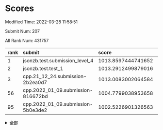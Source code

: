 # Scores

Modified Time: 2022-03-28 11:58:51

Submit Num: 207

All Rank Num: 431757

| rank |               submit               |       score        |       sigma        | pk_num |
| :--- | :--------------------------------- | :----------------- | :----------------- | :----- |
| 1    | jsonzb.test.submission_level_4     | 1013.8597444741652 | 0.8277611399851064 | 8345   |
| 2    | jsonzb.test.test_1                 | 1013.2912499879016 | 0.8308881132884787 | 8340   |
| 3    | cpp.21_12_24.submission-2b2ea0d7   | 1013.0083002064584 | 0.8027539943872792 | 8344   |
| 56   | cpp.2022_01_09.submission-816672bd | 1004.7799038953658 | 0.7261023237932652 | 8338   |
| 95   | cpp.2022_01_09.submission-5b0e3de2 | 1002.5226901326563 | 0.712873138043344  | 8341   |


<details>
<summary>全部</summary>

| rank |                 submit                 |       score        |       sigma        | pk_num |
| :--- | :------------------------------------- | :----------------- | :----------------- | :----- |
| 1    | jsonzb.test.submission_level_4         | 1013.8597444741652 | 0.8277611399851064 | 8345   |
| 2    | jsonzb.test.test_1                     | 1013.2912499879016 | 0.8308881132884787 | 8340   |
| 3    | cpp.21_12_24.submission-2b2ea0d7       | 1013.0083002064584 | 0.8027539943872792 | 8344   |
| 4    | gobigger.level_3.submission_level_3_33 | 1012.1697511503456 | 0.8028141877949234 | 8348   |
| 5    | gobigger.level_3.submission_level_3_19 | 1012.0512744116033 | 0.775254356363517  | 8340   |
| 6    | gobigger.level_3.submission_level_3_39 | 1011.563874213246  | 0.7642046457514332 | 8343   |
| 7    | gobigger.level_3.submission_level_3_1  | 1011.5140737936836 | 0.7711995908584638 | 8344   |
| 8    | gobigger.level_3.submission_level_3_40 | 1011.2093773035497 | 0.7562669690794289 | 8339   |
| 9    | gobigger.level_3.submission_level_3_43 | 1011.1841099175974 | 0.7471580506321136 | 8343   |
| 10   | gobigger.level_3.submission_level_3_17 | 1011.0766389124876 | 0.7529889177235861 | 8343   |
| 11   | gobigger.level_3.submission_level_3_22 | 1011.0687951322991 | 0.784823598960112  | 8345   |
| 12   | gobigger.level_3.submission_level_3_6  | 1011.0061462397746 | 0.7566265104745584 | 8343   |
| 13   | gobigger.level_3.submission_level_3_34 | 1010.9018662152918 | 0.7666842966684236 | 8345   |
| 14   | gobigger.level_3.submission_level_3_10 | 1010.8191471962261 | 0.742027226359641  | 8340   |
| 15   | gobigger.level_3.submission_level_3_25 | 1010.806426273346  | 0.7556919019342963 | 8344   |
| 16   | gobigger.level_3.submission_level_3_24 | 1010.7807184265657 | 0.7638156702375808 | 8344   |
| 17   | gobigger.level_3.submission_level_3_38 | 1010.699528360526  | 0.754592911088311  | 8347   |
| 18   | gobigger.level_3.submission_level_3_8  | 1010.5324576432507 | 0.7715807299686219 | 8334   |
| 19   | gobigger.level_3.submission_level_3_47 | 1010.527704654636  | 0.7620338376043897 | 8347   |
| 20   | gobigger.level_3.submission_level_3_21 | 1010.4525340420641 | 0.7770097852196645 | 8348   |
| 21   | gobigger.level_3.submission_level_3_11 | 1010.3705390361184 | 0.7538813072749533 | 8340   |
| 22   | gobigger.level_3.submission_level_3_44 | 1010.3406052158168 | 0.7540134985947995 | 8346   |
| 23   | gobigger.level_3.submission_level_3_48 | 1010.3267755125265 | 0.7621439984016632 | 8342   |
| 24   | gobigger.level_3.submission_level_3_0  | 1010.2878820903541 | 0.7609721735205331 | 8345   |
| 25   | gobigger.level_3.submission_level_3_49 | 1010.2607631518053 | 0.7653248210585072 | 8341   |
| 26   | gobigger.level_3.submission_level_3_15 | 1010.1921411386669 | 0.7618718470477845 | 8347   |
| 27   | gobigger.level_3.submission_level_3_27 | 1010.1571772615658 | 0.7585459713745304 | 8344   |
| 28   | gobigger.level_3.submission_level_3_7  | 1010.119746769291  | 0.7395849324815744 | 8343   |
| 29   | gobigger.level_3.submission_level_3_5  | 1010.0608247744881 | 0.7701857716177345 | 8347   |
| 30   | gobigger.level_3.submission_level_3_31 | 1010.0368680627066 | 0.7666527270756794 | 8342   |
| 31   | gobigger.level_3.submission_level_3_16 | 1009.9501397470383 | 0.7747683293733593 | 8351   |
| 32   | gobigger.level_3.submission_level_3_41 | 1009.9359667059412 | 0.7624742663087716 | 8343   |
| 33   | gobigger.level_3.submission_level_3_13 | 1009.9216279547478 | 0.7754746634994856 | 8341   |
| 34   | gobigger.level_3.submission_level_3_2  | 1009.9194674662426 | 0.7657889977839233 | 8342   |
| 35   | gobigger.level_3.submission_level_3_46 | 1009.8998463415372 | 0.7646908233425052 | 8342   |
| 36   | gobigger.level_3.submission_level_3_32 | 1009.8520887373729 | 0.7656471659465217 | 8339   |
| 37   | gobigger.level_3.submission_level_3_9  | 1009.8057267260016 | 0.7747515690877449 | 8342   |
| 38   | gobigger.level_3.submission_level_3_12 | 1009.7482358735391 | 0.7429266747920927 | 8347   |
| 39   | gobigger.level_3.submission_level_3_45 | 1009.7306267032386 | 0.7560723627329925 | 8337   |
| 40   | gobigger.level_3.submission_level_3_4  | 1009.7199408100557 | 0.7574671698310008 | 8338   |
| 41   | gobigger.level_3.submission_level_3_14 | 1009.7034826727631 | 0.7550270141604148 | 8343   |
| 42   | gobigger.level_3.submission_level_3_29 | 1009.5779670000309 | 0.7603420501117321 | 8347   |
| 43   | gobigger.level_3.submission_level_3_30 | 1009.5509178095025 | 0.7577158614807724 | 8344   |
| 44   | gobigger.level_3.submission_level_3_28 | 1009.4487734820714 | 0.7364730628412757 | 8343   |
| 45   | gobigger.level_3.submission_level_3_20 | 1009.3472412663843 | 0.7502200435574646 | 8347   |
| 46   | gobigger.level_3.submission_level_3_36 | 1009.033998483029  | 0.7459996765017912 | 8342   |
| 47   | gobigger.level_3.submission_level_3_23 | 1009.010892725611  | 0.7365143060473722 | 8344   |
| 48   | gobigger.level_3.submission_level_3_3  | 1008.9812226577848 | 0.7388294764719878 | 8345   |
| 49   | gobigger.level_3.submission_level_3_35 | 1008.9705186425037 | 0.7409275074933052 | 8340   |
| 50   | gobigger.level_3.submission_level_3_37 | 1008.8222340546843 | 0.7571695841382202 | 8342   |
| 51   | gobigger.level_3.submission_level_3_42 | 1008.3702663078662 | 0.7447357716461747 | 8337   |
| 52   | gobigger.level_3.submission_level_3_18 | 1008.1594616105979 | 0.7405322004657785 | 8349   |
| 53   | gobigger.level_3.submission_level_3_26 | 1008.1012078416214 | 0.7396756497041742 | 8344   |
| 54   | gobigger.level_1.submission_level_1_8  | 1004.9875993498273 | 0.7222933789351056 | 8346   |
| 55   | gobigger.level_1.submission_level_1_23 | 1004.9189745289234 | 0.718357367906165  | 8342   |
| 56   | cpp.2022_01_09.submission-816672bd     | 1004.7799038953658 | 0.7261023237932652 | 8338   |
| 57   | gobigger.level_1.submission_level_1_27 | 1004.5967696430681 | 0.7187331481404808 | 8341   |
| 58   | gobigger.level_1.submission_level_1_28 | 1004.2814517051506 | 0.7160464522055845 | 8341   |
| 59   | gobigger.level_1.submission_level_1_36 | 1004.2505673982612 | 0.7125419255844795 | 8343   |
| 60   | gobigger.level_1.submission_level_1_1  | 1004.1944233083857 | 0.7076946752395381 | 8339   |
| 61   | gobigger.level_1.submission_level_1_45 | 1004.1866905017887 | 0.7148203295599712 | 8339   |
| 62   | gobigger.level_1.submission_level_1_33 | 1004.1435468799987 | 0.7153960716137754 | 8340   |
| 63   | gobigger.level_1.submission_level_1_4  | 1003.919387683167  | 0.7225677902517647 | 8342   |
| 64   | gobigger.level_1.submission_level_1_25 | 1003.7837812807134 | 0.713990959631477  | 8350   |
| 65   | gobigger.level_1.submission_level_1_37 | 1003.7772559366883 | 0.7081756441766976 | 8350   |
| 66   | gobigger.level_1.submission_level_1_20 | 1003.5942215232435 | 0.7202577799579144 | 8343   |
| 67   | gobigger.level_1.submission_level_1_2  | 1003.5689057893231 | 0.7277869453444902 | 8343   |
| 68   | gobigger.level_1.submission_level_1_41 | 1003.5160310693177 | 0.7194833370905971 | 8344   |
| 69   | gobigger.level_1.submission_level_1_6  | 1003.4962194196344 | 0.7142845153943297 | 8340   |
| 70   | gobigger.level_1.submission_level_1_32 | 1003.4850463713153 | 0.7122043344352246 | 8336   |
| 71   | gobigger.level_1.submission_level_1_17 | 1003.4616439876883 | 0.7337567524960198 | 8345   |
| 72   | gobigger.level_1.submission_level_1_24 | 1003.4529930780336 | 0.7078691530603903 | 8347   |
| 73   | gobigger.level_1.submission_level_1_47 | 1003.446144274715  | 0.7187642543409113 | 8345   |
| 74   | gobigger.level_1.submission_level_1_22 | 1003.4221585907101 | 0.7106152334988974 | 8347   |
| 75   | gobigger.level_1.submission_level_1_38 | 1003.4083994627571 | 0.7127314011798136 | 8342   |
| 76   | gobigger.level_1.submission_level_1_44 | 1003.3582951541878 | 0.7210674804170407 | 8343   |
| 77   | gobigger.level_1.submission_level_1_29 | 1003.3487314425474 | 0.718784192506789  | 8343   |
| 78   | gobigger.level_1.submission_level_1_48 | 1003.2582299639078 | 0.7063627404154924 | 8343   |
| 79   | gobigger.level_1.submission_level_1_11 | 1003.2568810985138 | 0.7120963600242094 | 8341   |
| 80   | gobigger.level_1.submission_level_1_46 | 1003.2475962026746 | 0.7278394194827766 | 8343   |
| 81   | gobigger.level_1.submission_level_1_5  | 1003.2364128262705 | 0.71303095625508   | 8343   |
| 82   | gobigger.level_1.submission_level_1_34 | 1003.0879038840521 | 0.7202879209841012 | 8348   |
| 83   | gobigger.level_1.submission_level_1_26 | 1003.0851779688381 | 0.721963496594039  | 8346   |
| 84   | gobigger.level_1.submission_level_1_3  | 1003.0425120322188 | 0.7049839483306284 | 8343   |
| 85   | gobigger.level_1.submission_level_1_0  | 1003.0210766243457 | 0.7109992070949697 | 8342   |
| 86   | gobigger.level_1.submission_level_1_12 | 1003.0034419070317 | 0.7201062888892394 | 8343   |
| 87   | gobigger.level_1.submission_level_1_16 | 1002.9745957881116 | 0.7163896253181286 | 8348   |
| 88   | gobigger.level_1.submission_level_1_42 | 1002.9737102031611 | 0.7237580720054005 | 8342   |
| 89   | gobigger.level_1.submission_level_1_14 | 1002.9486863901726 | 0.7126493425453675 | 8347   |
| 90   | gobigger.level_1.submission_level_1_35 | 1002.9252050675061 | 0.7165993636378113 | 8342   |
| 91   | gobigger.level_1.submission_level_1_31 | 1002.7429439620273 | 0.7168709785477249 | 8345   |
| 92   | gobigger.level_1.submission_level_1_30 | 1002.699968976573  | 0.71654924267171   | 8344   |
| 93   | gobigger.level_1.submission_level_1_49 | 1002.6463403338546 | 0.705271479747024  | 8342   |
| 94   | gobigger.level_1.submission_level_1_43 | 1002.5800045704875 | 0.7187562926619881 | 8344   |
| 95   | cpp.2022_01_09.submission-5b0e3de2     | 1002.5226901326563 | 0.712873138043344  | 8341   |
| 96   | gobigger.level_1.submission_level_1_13 | 1002.4778023444109 | 0.7234688818642812 | 8343   |
| 97   | gobigger.level_1.submission_level_1_9  | 1002.4304280047513 | 0.703050089269328  | 8341   |
| 98   | gobigger.level_1.submission_level_1_39 | 1002.3577620786226 | 0.7173238514883599 | 8344   |
| 99   | gobigger.level_1.submission_level_1_21 | 1002.1827892538495 | 0.718778255437372  | 8345   |
| 100  | gobigger.level_1.submission_level_1_10 | 1002.1627493467694 | 0.718338194879147  | 8344   |
| 101  | gobigger.level_1.submission_level_1_18 | 1002.1513228189717 | 0.7103491991508085 | 8337   |
| 102  | gobigger.level_1.submission_level_1_7  | 1002.0802701188936 | 0.7305121979999406 | 8343   |
| 103  | gobigger.level_1.submission_level_1_15 | 1002.0246586442461 | 0.7124379135515221 | 8343   |
| 104  | gobigger.level_1.submission_level_1_40 | 1001.3225787283709 | 0.7054089162920094 | 8349   |
| 105  | gobigger.level_1.submission_level_1_19 | 1001.2811658958547 | 0.7077776046648282 | 8348   |
| 106  | gobigger.random.submission_random_45   | 997.4114605814931  | 0.7116123045111943 | 8341   |
| 107  | gobigger.random.submission_random_26   | 997.0670640004865  | 0.7038604960724445 | 8345   |
| 108  | gobigger.random.submission_random_10   | 996.9407670553074  | 0.7245725768407655 | 8341   |
| 109  | gobigger.random.submission_random_27   | 996.920068314003   | 0.7129960528047206 | 8343   |
| 110  | gobigger.random.submission_random_39   | 996.8341153422994  | 0.7128088847426799 | 8344   |
| 111  | gobigger.random.submission_random_12   | 996.7287986525307  | 0.7135874489302932 | 8344   |
| 112  | gobigger.random.submission_random_41   | 996.6995403539921  | 0.7094245845676715 | 8342   |
| 113  | gobigger.random.submission_random_49   | 996.647239666111   | 0.6999625168253084 | 8342   |
| 114  | gobigger.random.submission_random_43   | 996.579122364812   | 0.722024205078413  | 8345   |
| 115  | gobigger.random.submission_random_9    | 996.5568965049788  | 0.7084946739254999 | 8341   |
| 116  | gobigger.random.submission_random_44   | 996.4813475450802  | 0.7101551010276236 | 8342   |
| 117  | gobigger.random.submission_random_36   | 996.479100681931   | 0.721220994909101  | 8343   |
| 118  | gobigger.random.submission_random_35   | 996.4622238303465  | 0.7229585431002161 | 8341   |
| 119  | gobigger.random.submission_random_16   | 996.2499955046488  | 0.7012485665036201 | 8337   |
| 120  | gobigger.random.submission_random_22   | 996.2474656563832  | 0.7014539291519318 | 8346   |
| 121  | gobigger.random.submission_random_1    | 996.2306645196228  | 0.7090695546600628 | 8342   |
| 122  | gobigger.random.submission_random_18   | 996.13951821449    | 0.72189045883836   | 8342   |
| 123  | gobigger.random.submission_random_31   | 996.1196718997426  | 0.6986559242106573 | 8345   |
| 124  | gobigger.random.submission_random_14   | 996.0370720991095  | 0.6982167455435668 | 8341   |
| 125  | gobigger.random.submission_random_4    | 996.0341377800962  | 0.7161288335053078 | 8338   |
| 126  | gobigger.random.submission_random_30   | 996.0296801227834  | 0.7219605191831756 | 8343   |
| 127  | gobigger.random.submission_random_24   | 996.0097792057662  | 0.7200457444552798 | 8344   |
| 128  | gobigger.random.submission_random_29   | 995.9244468851693  | 0.7126595719060358 | 8341   |
| 129  | gobigger.random.submission_random_11   | 995.9181364229744  | 0.7144547450016582 | 8345   |
| 130  | gobigger.random.submission_random_28   | 995.8973002624235  | 0.7077025806736462 | 8339   |
| 131  | gobigger.random.submission_random_38   | 995.86349814725    | 0.7147721090584356 | 8346   |
| 132  | gobigger.random.submission_random_48   | 995.8491810192428  | 0.7143581195601574 | 8341   |
| 133  | gobigger.random.submission_random_34   | 995.8088676954894  | 0.7090763642791322 | 8342   |
| 134  | gobigger.random.submission_random_7    | 995.7852935143535  | 0.7215469239816156 | 8349   |
| 135  | gobigger.random.submission_random_47   | 995.7137715395469  | 0.7045981719427665 | 8342   |
| 136  | gobigger.random.submission_random_20   | 995.6839935911215  | 0.6997133713360086 | 8341   |
| 137  | gobigger.random.submission_random_8    | 995.6673613651795  | 0.7090389997835754 | 8346   |
| 138  | gobigger.random.submission_random_25   | 995.6652164958131  | 0.7164659975993618 | 8344   |
| 139  | gobigger.random.submission_random_23   | 995.6297766190917  | 0.7188971748832089 | 8347   |
| 140  | gobigger.random.submission_random_37   | 995.4961901651506  | 0.708616812213281  | 8336   |
| 141  | gobigger.random.submission_random_6    | 995.4601757507861  | 0.7069668929203913 | 8351   |
| 142  | gobigger.random.submission_random_13   | 995.4600539632892  | 0.7151590716264115 | 8342   |
| 143  | gobigger.random.submission_random_3    | 995.4585804988899  | 0.7095844924842782 | 8338   |
| 144  | gobigger.random.submission_random_46   | 995.3916040844563  | 0.7150642544071314 | 8350   |
| 145  | gobigger.random.submission_random_19   | 995.3762944876149  | 0.7208924696960087 | 8341   |
| 146  | gobigger.random.submission_random_17   | 995.3681497694847  | 0.7194432035372703 | 8345   |
| 147  | gobigger.random.submission_random_2    | 995.2935706395891  | 0.6983852138641821 | 8345   |
| 148  | gobigger.random.submission_random_32   | 995.2267194800618  | 0.7096800198722532 | 8344   |
| 149  | gobigger.random.submission_random_21   | 995.1294627355129  | 0.7172228673999151 | 8345   |
| 150  | gobigger.random.submission_random_42   | 995.0253743312171  | 0.7200249629956732 | 8344   |
| 151  | gobigger.random.submission_random_5    | 994.9575114554126  | 0.7208847956933822 | 8341   |
| 152  | gobigger.random.submission_random_0    | 994.7780520363171  | 0.7243387654805384 | 8341   |
| 153  | gobigger.random.submission_random_33   | 994.6822781279044  | 0.7268514459150744 | 8338   |
| 154  | gobigger.random.submission_random_15   | 994.6671380905021  | 0.7315106371181094 | 8345   |
| 155  | gobigger.random.submission_random_40   | 994.6250907778306  | 0.7074972807229086 | 8346   |
| 156  | gobigger.level_2.submission_level_2_39 | 994.4048817801477  | 0.7192990074962838 | 8346   |
| 157  | gobigger.level_2.submission_level_2_0  | 994.1546249731061  | 0.7285561479664143 | 8341   |
| 158  | gobigger.level_2.submission_level_2_1  | 994.1248693950422  | 0.7328728775006129 | 8339   |
| 159  | gobigger.level_2.submission_level_2_7  | 993.5855051704724  | 0.7243042628739572 | 8344   |
| 160  | gobigger.level_2.submission_level_2_28 | 993.5794318545802  | 0.7472379707015595 | 8339   |
| 161  | gobigger.level_2.submission_level_2_43 | 993.5659500007014  | 0.731571594532429  | 8345   |
| 162  | gobigger.level_2.submission_level_2_13 | 993.2622671493624  | 0.7503440028619482 | 8343   |
| 163  | gobigger.level_2.submission_level_2_30 | 993.1405042382577  | 0.7264818313914602 | 8340   |
| 164  | gobigger.level_2.submission_level_2_9  | 993.0889770040908  | 0.7275185632181845 | 8344   |
| 165  | gobigger.level_2.submission_level_2_25 | 993.0705344453015  | 0.7428245754629905 | 8341   |
| 166  | gobigger.level_2.submission_level_2_27 | 993.06415888867    | 0.7320234142968822 | 8342   |
| 167  | gobigger.level_2.submission_level_2_47 | 992.9420352240525  | 0.7276251167653549 | 8339   |
| 168  | gobigger.level_2.submission_level_2_8  | 992.9405692629584  | 0.7411294736053319 | 8343   |
| 169  | gobigger.level_2.submission_level_2_12 | 992.8765061948799  | 0.7309995696864792 | 8346   |
| 170  | gobigger.level_2.submission_level_2_2  | 992.7921748087851  | 0.7543327217930477 | 8345   |
| 171  | gobigger.level_2.submission_level_2_46 | 992.7059375179829  | 0.7403426838410799 | 8343   |
| 172  | gobigger.level_2.submission_level_2_49 | 992.69656269915    | 0.7414486385841561 | 8345   |
| 173  | gobigger.level_2.submission_level_2_33 | 992.6203184439048  | 0.7272237869175242 | 8345   |
| 174  | gobigger.level_2.submission_level_2_6  | 992.5520898402942  | 0.7605994837665611 | 8340   |
| 175  | gobigger.level_2.submission_level_2_32 | 992.544235602493   | 0.7305693578533367 | 8345   |
| 176  | gobigger.level_2.submission_level_2_29 | 992.5432155649215  | 0.7361161264827438 | 8343   |
| 177  | gobigger.level_2.submission_level_2_5  | 992.5187742237603  | 0.7538045594945678 | 8344   |
| 178  | gobigger.level_2.submission_level_2_31 | 992.484475488331   | 0.749618183896372  | 8346   |
| 179  | gobigger.level_2.submission_level_2_34 | 992.3731156231767  | 0.7497388630897474 | 8339   |
| 180  | gobigger.level_2.submission_level_2_45 | 992.3582782300059  | 0.7381370216248583 | 8343   |
| 181  | gobigger.level_2.submission_level_2_21 | 992.3277235248527  | 0.7432240010588423 | 8349   |
| 182  | gobigger.level_2.submission_level_2_24 | 992.2713823991221  | 0.7497953756458644 | 8344   |
| 183  | gobigger.level_2.submission_level_2_22 | 992.267549164153   | 0.7332404927994249 | 8342   |
| 184  | gobigger.level_2.submission_level_2_40 | 992.2599387646079  | 0.752735066116613  | 8341   |
| 185  | gobigger.level_2.submission_level_2_3  | 992.2377872258528  | 0.7393267311244918 | 8344   |
| 186  | gobigger.level_2.submission_level_2_10 | 992.2141545174387  | 0.7652894424964425 | 8342   |
| 187  | gobigger.level_2.submission_level_2_38 | 992.1878848678634  | 0.7630559148834697 | 8348   |
| 188  | gobigger.level_2.submission_level_2_4  | 992.1429199255298  | 0.7586713778792028 | 8341   |
| 189  | gobigger.level_2.submission_level_2_17 | 992.022997922494   | 0.763150160632201  | 8340   |
| 190  | gobigger.level_2.submission_level_2_35 | 991.9700557842931  | 0.7429266231374699 | 8342   |
| 191  | gobigger.level_2.submission_level_2_48 | 991.9354634294676  | 0.7268986615439751 | 8342   |
| 192  | gobigger.level_2.submission_level_2_16 | 991.7043556794398  | 0.7358626210891299 | 8345   |
| 193  | gobigger.level_2.submission_level_2_26 | 991.6855910329253  | 0.751111629113541  | 8339   |
| 194  | gobigger.level_2.submission_level_2_18 | 991.5368246206137  | 0.7493788582474595 | 8340   |
| 195  | gobigger.level_2.submission_level_2_19 | 991.4745070829317  | 0.7620037959706978 | 8347   |
| 196  | gobigger.level_2.submission_level_2_41 | 991.4208093617316  | 0.7437645241178328 | 8339   |
| 197  | gobigger.level_2.submission_level_2_44 | 991.3949887616952  | 0.7330593185644513 | 8345   |
| 198  | gobigger.level_2.submission_level_2_37 | 991.1026873871452  | 0.7511154122275047 | 8342   |
| 199  | gobigger.level_2.submission_level_2_11 | 991.0941905628928  | 0.7494629765174662 | 8346   |
| 200  | gobigger.level_2.submission_level_2_15 | 990.8226164358736  | 0.7591858319382687 | 8345   |
| 201  | gobigger.level_2.submission_level_2_23 | 990.6421807811952  | 0.7720774565472523 | 8347   |
| 202  | gobigger.level_2.submission_level_2_36 | 990.3865557433207  | 0.7568552591934451 | 8340   |
| 203  | gobigger.level_2.submission_level_2_42 | 990.2200355570517  | 0.769293909034514  | 8345   |
| 204  | gobigger.level_2.submission_level_2_20 | 989.9568244932752  | 0.779221235444407  | 8344   |
| 205  | gobigger.level_2.submission_level_2_14 | 989.3980398002526  | 0.789962032670674  | 8342   |
| 206  | gobigger.none.submission_none_0        | 977.4857354126502  | 1.4152171216872431 | 8343   |
| 207  | gobigger.none.submission_none_1        | 977.1515277700042  | 1.4786565853423181 | 8345   |

</details>